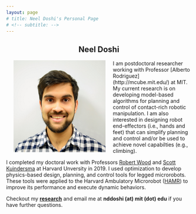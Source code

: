 ```yaml
---
layout: page
# title: Neel Doshi's Personal Page
# <!-- subtitle: -->
---
```


<h2 style="text-align:center;">Neel Doshi</h2>

<!-- ![headshot](/assets/img/photo_whitebkgndpc.jpg =10x10) -->
<img src="/assets/img/photo_whitebkgndpc.jpg" alt="It's a headshot!" align=left width="250" height="250" hspace="20"> 
I am postdoctoral researcher working with Professor [Alberto Rodriguez](http://mcube.mit.edu/) at MIT. My current research is on developing model-based algorithms for planning and control of contact-rich robotic manipulation. I am also interested in designing robot end-effectors (i.e., hands and feet) that can simplify planning and control and/or be used to achieve novel capabilties (e.g., climbing).

I completed my doctoral work with Professors [Robert Wood](https://www.micro.seas.harvard.edu/) and [Scott Kuindersma](https://agile.seas.harvard.edu/) at Harvard Unversity in 2019. I used optimization to develop physics-based design, planning, and control tools for legged microrobots. These tools were applied to the Harvard Ambulatory Microrobot ([HAMR](https://vimeo.com/274138812)) to improve its performance and execute dynamic behaviors. 

Checkout my **[research](https://neeld.github.io/research/)** and email me at **nddoshi (at) mit (dot) edu** if you have further questions. 



